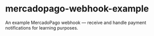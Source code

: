 # mercadopago-webhook-example
An example MercadoPago webhook — receive and handle payment notifications for learning purposes.
